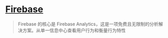 # [Firebase](https://firebase.google.cn/?hl=zh-cn)
> Firebase 的核心是 Firebase Analytics，这是一项免费且无限制的分析解决方案。从单一信息中心查看用户行为和衡量行为特性

